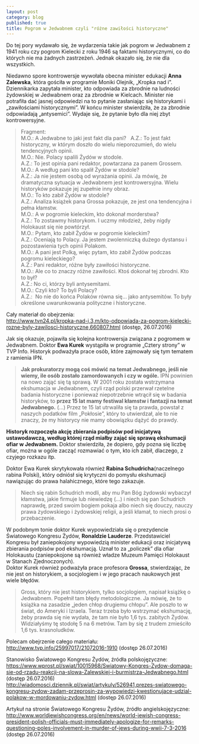 ```yaml
---
layout: post
category: blog
published: true
title: Pogrom w Jedwabnem czyli "różne zawiłości historyczne"
---
```

Do tej pory wydawało się, że wydarzenia takie jak pogrom w Jedwabnem z 1941 roku czy pogrom Kielecki z roku 1946 są faktami historycznymi, co do których nie ma żadnych zastrzeżeń. Jednak okazało się, że nie dla wszystkich. 
<!--more-->         
Niedawno spore kontrowersje wywołała obecna minister edukacji **Anna Zalewska**, która gościła w programie Moniki Olejnik, „Kropka nad i”.       
Dziennikarka zapytała minister, kto odpowiada za zbrodnie na ludności żydowskiej w Jedwabnem oraz za zbrodnie w Kielcach. Minister nie potrafiła dać jasnej odpowiedzi na to pytanie zasłaniając się historykami i „zawiłościami historycznymi”. W końcu minister stwierdziła, że za zbrodnie odpowiadają „antysemici”. Wydaje się, że pytanie było dla niej zbyt kontrowersyjne.       

> Fragment:      
M.O.: A Jedwabne to jaki jest fakt dla pani?       
A.Z.: To jest fakt historyczny, w którym doszło do wielu nieporozumień, do wielu tendencyjnych opinii.      
M.O.: Nie. Polacy spalili Żydów w stodole.      
A.Z.: To jest opinia pani redaktor, powtarzana za panem Grossem.       
M.O.: A według pani kto spalił Żydów w stodole?      
A.Z.: Ja nie jestem osobą od wyrażania opinii. Ja mówię, że dramatyczna sytuacja w Jedwabnem jest kontrowersyjna. Wielu historyków pokazuje jej zupełnie inny obraz.        
M.O.: To kto zabił Żydów w stodole?        
A.Z.: Analiza książek pana Grossa pokazuje, ze jest ona tendencyjna i pełna kłamstw.       
M.O.: A w pogromie kieleckim, kto dokonał morderstwa?       
A.Z.: To zostawmy historykom. I uczmy młodzież, żeby nigdy Holokaust się nie powtórzył.       
M.O.: Pytam, kto zabił Żydów w pogromie kieleckim?       
A.Z.: Oceniają to Polacy. Ja jestem zwolenniczką dużego dystansu i pozostawienia tych opinii Polakom.        
M.O.: A pani jest Polką, więc pytam, kto zabił Żydów podczas pogromu kieleckiego?        
A.Z.: Pani redaktor, różne były zawiłości historyczne.       
M.O.: Ale co to znaczy różne zawiłości. Ktoś dokonał tej zbrodni. Kto to był?        
A.Z.: No ci, którzy byli antysemitami.      
M.O.: Czyli kto? To byli Polacy?        
A.Z.:  No nie do końca Polaków równa się... jako antysemitów. To były określone uwarunkowania polityczne i historyczne.       

Cały materiał do obejrzenia:          
http://www.tvn24.pl/kropka-nad-i,3,m/kto-odpowiada-za-pogrom-kielecki-rozne-byly-zawilosci-historyczne,660807.html (dostęp, 26.07.2016)

Jak się okazuje, pojawiła się kolejna kontrowersja związana z pogromem w Jedwabnem. Doktor **Ewa Kurek** wystąpiła w programie „Cztery strony” w TVP Info. Historyk podważyła prace osób, które zajmowały się tym tematem z  ramienia IPN.  

> **Jak prokuratorzy mogą coś mówić na temat Jedwabnego, jeśli nie wiemy, ile osób zostało zamordowanych i czy w ogóle.** IPN powinien na nowo zająć się tą sprawą. W 2001 roku została wstrzymana ekshumacja w Jedwabnem, czyli rząd polski przerwał rzetelne badania historyczne i ponieważ niepotrzebnie wtrącił się w badania historyków, to **przez 15 lat mamy festiwal kłamstw i fantazji na temat Jedwabnego.** (…) Przez te 15 lat utrwaliła się ta prawda, powstał z naszych podatków film „Pokłosie”, który to utwierdzał, ale to nie znaczy, że my historycy nie mamy obowiązku dążyć do prawdy.       

**Historyk rozpoczęła akcję zbierania podpisów pod inicjatywą ustawodawczą, według której rząd miałby zająć się sprawą ekshumacji ofiar w Jedwabnem.** Doktor stwierdziła, że dopiero, gdy pozna się liczbę ofiar, można w ogóle zacząć rozmawiać o tym, kto ich zabił, dlaczego, z czyjego rozkazu itp.         

Doktor Ewa Kurek skrytykowała również **Rabina Schudricha**(naczelnego rabina Polski), który odniósł się krytyczni do pomysłu ekshumacji nawiązując do prawa halahicznego, które tego zakazuje.        

> Niech się rabin Schudrich modli, aby mu Pan Bóg żydowski wybaczył kłamstwa, jakie firmuje lub niewiedzę (…) i niech się pan Schudrich naprawdę, przed swoim bogiem pokaja albo niech się douczy, nauczy prawa żydowskiego i żydowskiej religii, a jeśli kłamał, to niech prosi o przebaczenie.

W podobnym tonie doktor Kurek wypowiedziała się o prezydencie Światowego Kongresu Żydów, **Ronaldzie Lauderze**. Przedstawiciel Kongresu był zaniepokojony wypowiedzią minister edukacji oraz inicjatywą zbierania podpisów pod ekshumacją. Uznał to za „policzek” dla ofiar Holokaustu (zaniepokojone są również władze Muzeum Pamięci Holokaust w Stanach Zjednoczonych).        
Doktor Kurek również podważyła prace profesora **Grossa**, stwierdzając, że nie jest on historykiem, a socjologiem i w jego pracach naukowych jest wiele błędów.      

> Gross, który nie jest historykiem, tylko socjologiem, napisał książkę o Jedwabnem. Popełnił tam błędy metodologiczne. Ja mówię, że to książka na zasadzie „jeden chłop drugiemu chłopu”. Ale poszło to w świat, do Ameryki i Izraela. Teraz trzeba było wstrzymać ekshumację, żeby prawda się nie wydała, że tam nie było 1,6 tys. zabitych Żydów. Widziałyśmy tę stodołę 5 na 6 metrów. Tam by się z trudem zmieściło 1,6 tys. krasnoludków.

Polecam obejrzenie całego materiału:       
http://www.tvp.info/25997017/21072016-1910 (dostęp 26.07.2016)         

Stanowisko Światowego Kongresu Żydów, źródła polskojęzyczne:         
https://www.wprost.pl/swiat/10015968/Swiatowy-Kongres-Zydow-domaga-sie-od-rzadu-reakcji-na-slowa-Zalewskiej-i-burmistrza-Jedwabnego.html (dostęp 26.07.2016)          
http://wiadomosci.dziennik.pl/swiat/artykuly/526941,prezes-swiatowego-kongresu-zydow-zadam-przeprosin-za-wypowiedzi-kwestionujace-udzial-polakow-w-mordowaniu-zydow.html (dostęp 26.07.2016)        

Artykuł na stronie Światowego Kongresu Żydów, źródło angielskojęzyczne:           
http://www.worldjewishcongress.org/en/news/world-jewish-congress-president-polish-officials-must-immediately-apologize-for-remarks-questioning-poles-involvement-in-murder-of-jews-during-wwii-7-3-2016 (dostęp 26.07.2016)
